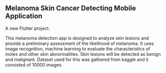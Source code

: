 ## Melanoma Skin Cancer Detecting Mobile Application
A new Flutter project.

This melanoma detection app is designed to analyze skin lesions and provide a preliminary assessment of the likelihood of melanoma. It uses image recognition, machine learning to evaluate the characteristics of moles and other skin abnormalities. Skin lesions will be detected as benign and malignant. Dataset used for this was gathered from kaggle and it consisted of 10000 images.


